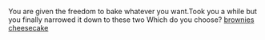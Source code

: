 You are given the freedom to bake whatever you want.Took you a while but you finally narrowed it down to these two
Which do you choose?
[brownies](brownies.md)       
[cheesecake](cheesecake.md)            

